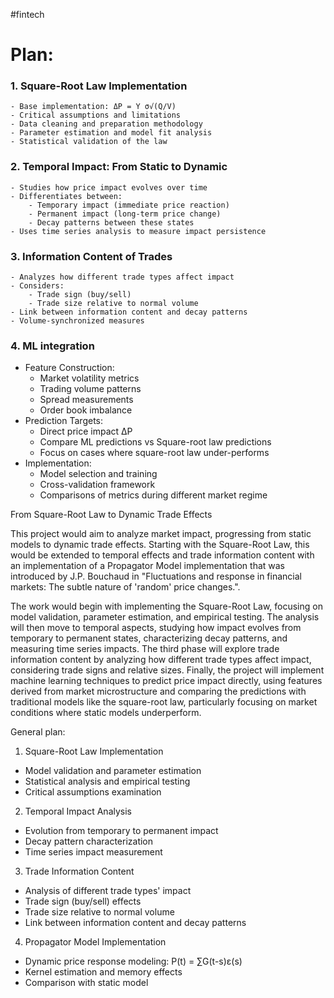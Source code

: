 #fintech
# Plan: 

### 1. Square-Root Law Implementation
	- Base implementation: ΔP = Y σ√(Q/V)
	- Critical assumptions and limitations
	- Data cleaning and preparation methodology
	- Parameter estimation and model fit analysis
	- Statistical validation of the law

### 2. Temporal Impact: From Static to Dynamic
	- Studies how price impact evolves over time
	- Differentiates between:
	    - Temporary impact (immediate price reaction)
	    - Permanent impact (long-term price change)
	    - Decay patterns between these states
	- Uses time series analysis to measure impact persistence

### 3. Information Content of Trades
	- Analyzes how different trade types affect impact
	- Considers:
	    - Trade sign (buy/sell)
	    - Trade size relative to normal volume
	- Link between information content and decay patterns
	- Volume-synchronized measures

### 4. ML integration
- Feature Construction: 
	- Market volatility metrics 
	- Trading volume patterns 
	- Spread measurements 
	- Order book imbalance 
-  Prediction Targets: 
	- Direct price impact ΔP 
	- Compare ML predictions vs Square-root law predictions
	- Focus on cases where square-root law under-performs 
- Implementation: 
	- Model selection and training 
	- Cross-validation framework 
	- Comparisons of metrics during different market regime



From Square-Root Law to Dynamic Trade Effects

This project would aim to analyze market impact, progressing from static models to dynamic trade effects. Starting with the Square-Root Law, this would be extended to temporal effects and trade information content with an implementation of a Propagator Model implementation that was introduced by J.P. Bouchaud in "Fluctuations and response in financial markets: The subtle nature of 'random' price changes.".

The work would begin with implementing the Square-Root Law, focusing on model validation, parameter estimation, and empirical testing. The analysis will then move to temporal aspects, studying how impact evolves from temporary to permanent states, characterizing decay patterns, and measuring time series impacts. The third phase will explore trade information content by analyzing how different trade types affect impact, considering trade signs and relative sizes. Finally, the project will implement machine learning techniques to predict price impact directly, using features derived from market microstructure and comparing the predictions with traditional models like the square-root law, particularly focusing on market conditions where static models underperform.

General plan:

1. Square-Root Law Implementation

- Model validation and parameter estimation
- Statistical analysis and empirical testing
- Critical assumptions examination

2. Temporal Impact Analysis

- Evolution from temporary to permanent impact
- Decay pattern characterization
- Time series impact measurement

3. Trade Information Content

- Analysis of different trade types' impact
- Trade sign (buy/sell) effects
- Trade size relative to normal volume
- Link between information content and decay patterns

4. Propagator Model Implementation

- Dynamic price response modeling: P(t) = ∑G(t-s)ε(s)
- Kernel estimation and memory effects
- Comparison with static model